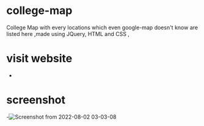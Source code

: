 # college-map
College Map with every locations which even google-map doesn't  know are listed here ,made using JQuery, HTML and CSS , 


# visit website
 - 
# screenshot

-![Screenshot from 2022-08-02 03-03-08](https://user-images.githubusercontent.com/85139394/182250423-d8add913-eb72-4890-8c64-729fe063de79.png)

